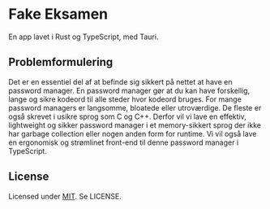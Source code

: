 # Fake Eksamen

En app lavet i Rust og TypeScript, med Tauri.

## Problemformulering

Det er en essentiel del af at befinde sig sikkert på nettet at have en password manager.
En password manager gør at du kan have forskellig, lange og sikre kodeord til alle steder hvor kodeord bruges.
For mange password managers er langsomme, bloatede eller utroværdige.
De fleste er også skrevet i usikre sprog som C og C++.
Derfor vil vi lave en effektiv, lightweight og sikker password manager i et memory-sikkert sprog der ikke har garbage collection eller nogen anden form for runtime.
Vi vil også lave en ergonomisk og strømlinet front-end til denne password manager i TypeScript.

## License

Licensed under [MIT](https://mit-license.org/).
Se LICENSE.
